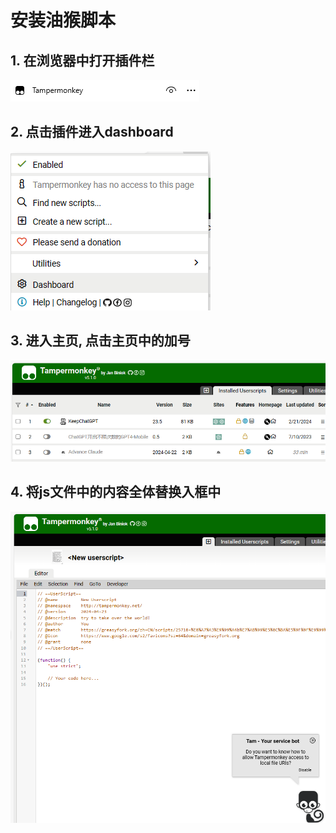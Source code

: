 # 安装油猴脚本
## 1. 在浏览器中打开插件栏  
<img src="https://github.com/siyuChen540/AdvanceCopilot/blob/main/src/pluginScreenShot.png">  

## 2. 点击插件进入dashboard  
<img src="https://github.com/siyuChen540/AdvanceCopilot/blob/main/src/dashboard.png">  

## 3. 进入主页, 点击主页中的加号  
<img src="https://github.com/siyuChen540/AdvanceCopilot/blob/main/src/homepage.png">  

## 4. 将js文件中的内容全体替换入框中  
<img src="https://github.com/siyuChen540/AdvanceCopilot/blob/main/src/createNewScript.png">
